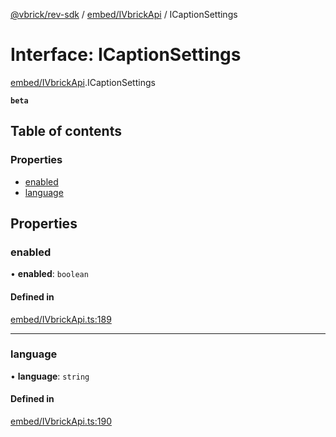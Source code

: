 [@vbrick/rev-sdk](../README.md) / [embed/IVbrickApi](../modules/embed_IVbrickApi.md) / ICaptionSettings

# Interface: ICaptionSettings

[embed/IVbrickApi](../modules/embed_IVbrickApi.md).ICaptionSettings

**`beta`**

## Table of contents

### Properties

- [enabled](embed_IVbrickApi.ICaptionSettings.md#enabled)
- [language](embed_IVbrickApi.ICaptionSettings.md#language)

## Properties

### enabled

• **enabled**: `boolean`

#### Defined in

[embed/IVbrickApi.ts:189](https://github.com/vbrick/rev-sdk-js/blob/e325589/src/embed/IVbrickApi.ts#L189)

___

### language

• **language**: `string`

#### Defined in

[embed/IVbrickApi.ts:190](https://github.com/vbrick/rev-sdk-js/blob/e325589/src/embed/IVbrickApi.ts#L190)
